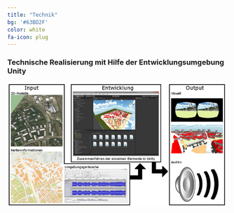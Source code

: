 ```yaml
---
title: "Technik"
bg: '#63BD2F'
color: white
fa-icon: plug
---
```


### Technische Realisierung mit Hilfe der Entwicklungsumgebung Unity

![huvis_tec](img/huvis_tec.png)

